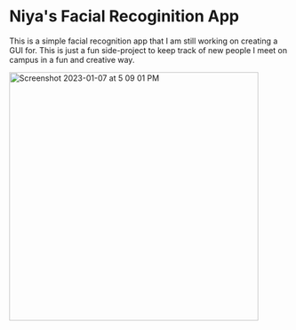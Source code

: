 # Niya's Facial Recoginition App

This is a simple facial recognition app that I am still working on creating a GUI for. 
This is just a fun side-project to keep track of new people I meet on campus in a fun and creative way. 


<img width="448" alt="Screenshot 2023-01-07 at 5 09 01 PM" src="https://user-images.githubusercontent.com/102321655/211172088-0835319e-6b14-4766-bac8-61abea173c28.png">
